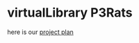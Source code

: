 # virtualLibrary P3Rats

here is our <a href="https://padlet.com/ketkic61666/Rats" > project plan </a> 

